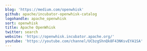 ```yaml
---
blog: 'https://medium.com/openwhisk'
github: apache/incubator-openwhisk-catalog
logohandle: apache_openwhisk
sort: openwhisk
title: Apache OpenWhisk
twitter: search
website: 'https://openwhisk.incubator.apache.org/'
youtube: 'https://youtube.com/channel/UCbzgShnQk8F43NKsvEYA1SA'
---
```

